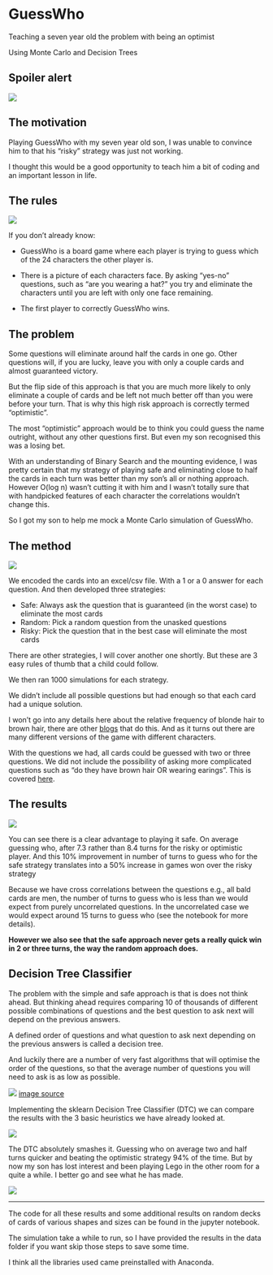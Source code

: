 # GuessWho

Teaching a seven year old the problem with being an optimist

Using Monte Carlo and Decision Trees

## Spoiler alert

![](images/hth3.png?raw=true)

## The motivation

Playing GuessWho with my seven year old son, I was unable to convince him to that his “risky” strategy was just not working.

I thought this would be a good opportunity to teach him a bit of coding and an important lesson in life.


## The rules

![](images/guesswho.png?raw=true)

If you don’t already know:

* GuessWho is a board game where each player is trying to guess which of the 24 characters the other player is. 

* There is a picture of each characters face. By asking “yes-no” questions, such as “are you wearing a hat?” you try and eliminate the characters until you are left with only one face remaining.

* The first player to correctly GuessWho wins.



## The problem

Some questions will eliminate around half the cards in one go. Other questions will, if you are lucky, leave you with only a couple cards and almost guaranteed victory.

But the flip side of this approach is that you are much more likely to only eliminate a couple of cards and be left not much better off than you were before your turn. That is why this high risk approach is correctly termed “optimistic”.

The most “optimistic” approach would be to think you could guess the name outright, without any other questions first. But even my son recognised this was a losing bet.

With an understanding of Binary Search and the mounting evidence, I was pretty certain that my strategy of playing safe and eliminating close to half the cards in each turn was better than my son’s all or nothing approach.
However O(log n) wasn’t cutting it with him and I wasn’t totally sure that with handpicked features of each character the correlations wouldn’t change this.

So I got my son to help me mock a Monte Carlo simulation of GuessWho.


## The method

![](images/excel.png?raw=true)

We encoded the cards into an excel/csv file. With a 1 or a 0 answer for each question. 
And then developed three strategies:

* Safe: Always ask the question that is guaranteed (in the worst case) to eliminate the most cards
* Random: Pick a random question from the unasked questions
* Risky: Pick the question that in the best case will eliminate the most cards

There are other strategies, I will cover another one shortly. But these are 3 easy rules of thumb that a child could follow.

We then ran 1000 simulations for each strategy.

We didn’t include all possible questions but had enough so that each card had a unique solution. 

I won’t go into any details here about the relative frequency of blonde hair to brown hair, there are other [blogs](http://chalkdustmagazine.com/blog/cracking-guess-board-game/) that do this. And as it turns out there are many different versions of the game with different characters.

With the questions we had, all cards could be guessed with two or three questions. We did not include the possibility of asking more complicated questions such as “do they have brown hair OR wearing earings”. This is covered [here](https://lifehacker.com/almost-always-win-the-game-guess-who-with-this-math-bas-1743859796).



## The results


![](images/dist3.png?raw=true)


You can see there is a clear advantage to playing it safe. On average guessing who, after 7.3 rather than 8.4 turns for the risky or optimistic player. And this 10% improvement in number of turns to guess who for the safe strategy translates into a 50% increase in games won over the risky strategy

Because we have cross correlations between the questions e.g., all bald cards are men, the number of turns to guess who is less than we would expect from purely uncorrelated questions. In the uncorrelated case we would expect around 15 turns to guess who (see the notebook for more details).

**However we also see that the safe approach never gets a really quick win in 2 or three turns, the way the random approach does.**



## Decision Tree Classifier

The problem with the simple and safe approach is that is does not think ahead. But thinking ahead requires comparing 10 of thousands of different possible combinations of questions and the best question to ask next will depend on the previous answers.

A defined order of questions and what question to ask next depending on the previous answers is called a decision tree.

And luckily there are a number of very fast algorithms that will optimise the order of the questions, so that the average number of questions you will need to ask is as low as possible.

![](images/dt.png?raw=true)
[image source](https://towardsdatascience.com/decision-tree-hugging-b8851f853486)

Implementing the sklearn Decision Tree Classifier (DTC) we can compare the results with the 3 basic heuristics we have already looked at.

![](images/dist4.png?raw=true)

The DTC absolutely smashes it. Guessing who on average two and half turns quicker and beating the optimistic strategy 94% of the time.
But by now my son has lost interest and been playing Lego in the other room for a quite a while. I better go and see what he has made.

![](images/hth4.png?raw=true)



---

The code for all these results and some additional results on random decks of cards of various shapes and sizes can be found in the jupyter notebook.

The simulation take a while to run, so I have provided the results in the data folder if you want skip those steps to save some time.

I think all the libraries used came preinstalled with Anaconda.
